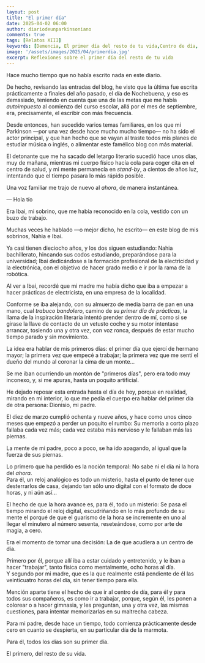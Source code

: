 ```yaml
---
layout: post
title: "El primer día"
date: 2025-04-02 06:00
author: diariodeunparkinsoniano
comments: true
tags: [Relatos XIII] 
keywords: [Demencia, El primer día del resto de tu vida,Centro de día, Edadismo]
image: '/assets/images/2025/04/primerdia.jpg'
excerpt: Reflexiones sobre el primer día del resto de tu vida
---
```

Hace mucho tiempo que no había escrito nada en este diario. 

De hecho, revisando las entradas del blog, he visto que la última fue escrita prácticamente a finales del año pasado, el día de Nochebuena, y eso es demasiado, teniendo en cuenta que una de las metas que me había *autoimpuesto* al comienzo del curso escolar, allá por el mes de septiembre, era, precisamente, el escribir con más frecuencia.

Desde entonces, han sucedido varios temas familiares, en los que mi Parkinson —por una vez desde hace mucho mucho tiempo— no ha sido el actor principal, y que han hecho que se vayan al traste todos mis planes de estudiar música o inglés, o alimentar este famélico blog con más material.

El detonante que me ha sacado del letargo literario sucedió hace unos días, muy de mañana, mientras mi cuerpo físico hacía cola para coger cita en el centro de salud, y mi mente permanecía en *stand-by*, a cientos de años luz, intentando que el tiempo pasara lo más rápido posible.

Una voz familiar me trajo de nuevo al *ahora*, de manera instantánea.

— Hola tío

Era Ibai, mi sobrino, que me había reconocido en la cola, vestido con un buzo de trabajo.

Muchas veces he hablado —o mejor dicho, he escrito— en este blog de mis sobrinos, Nahia e Ibai.

Ya casi tienen dieciocho años, y los dos siguen estudiando: Nahia bachillerato, hincando sus codos estudiando, preparándose para la universidad; Ibai dedicándose a la formación profesional de la electricidad y la electrónica, con el objetivo de hacer grado medio e ir por la rama de la robótica.

Al ver a Ibai, recordé que mi madre me había dicho que iba a empezar a hacer prácticas de electricista, en una empresa de la localidad.

Conforme se iba alejando, con su almuerzo de media barra de pan en una mano, cual *trabuco bandolero*, camino de su *primer día de prácticas*, la llama de la inspiración literaria intentó prender dentro de mí, como si se girase la llave de contacto de un vetusto coche y su motor intentase arrancar, tosiendo una y otra vez, con voz ronca, después de estar mucho tiempo parado y sin movimiento.

La idea era hablar de mis primeros días: el primer día que ejercí de hermano mayor; la primera vez que empecé a trabajar; la primera vez que me sentí el dueño del mundo al coronar la cima de un monte...

Se me iban ocurriendo un montón de "primeros días", pero era todo muy inconexo, y, si me apuras, hasta un poquito artificial.

He dejado reposar esta entrada hasta el día de hoy, porque en realidad, mirando en mi interior, lo que me pedía el cuerpo era hablar del primer día de otra persona: Dionisio, mi padre.

El diez de marzo cumplió ochenta y nueve años, y hace como unos cinco meses que empezó a perder un poquito el rumbo: Su memoria a corto plazo fallaba cada vez más; cada vez estaba más nervioso y le fallaban más las piernas.

La mente de mi padre, poco a poco, se ha ido apagando, al igual que la fuerza de sus piernas.

Lo primero que ha perdido es la noción temporal: No sabe ni el día ni la hora del *ahora*.  
Para él, un reloj analógico es todo un misterio, hasta el punto de tener que desterrarlos de casa, dejando tan sólo uno digital con el formato de doce horas, y ni aún así...

El hecho de que la hora avance es, para él, todo un misterio: Se pasa el tiempo mirando el reloj digital, escudriñando en lo más profundo de su mente el porqué de que el guarismo de la hora se incremente en uno al llegar el minutero al número sesenta, reseteándose, como por arte de magia, a cero.

Era el momento de tomar una decisión: La de que acudiera a un centro de día.

Primero por él, porque allí iba a estar cuidado y entretenido, y le iban a hacer "trabajar", tanto física como mentalmente, ocho horas al día.  
Y segundo por mi madre, que es la que realmente está pendiente de él las veinticuatro horas del día, sin tener tiempo para ella.

Mención aparte tiene el hecho de que ir al centro de día, para él y para todos sus compañeros, es como ir a trabajar, porque, según él, les ponen a colorear o a hacer gimnasia, y les preguntan, una y otra vez, las mismas cuestiones, para intentar memorizarlas en su maltrecha cabeza.

Para mi padre, desde hace un tiempo, todo comienza prácticamente desde cero en cuanto se despierta, en su particular día de la marmota.

Para él, todos los días son su primer día.

El primero, del resto de su vida.
